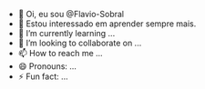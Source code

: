 - 👋 Oi, eu sou @Flavio-Sobral
- 👀 Estou interessado em aprender sempre mais.
- 🌱 I’m currently learning ...
- 💞️ I’m looking to collaborate on ...
- 📫 How to reach me ...
- 😄 Pronouns: ...
- ⚡ Fun fact: ...

<!---
Flavio-Sobral/Flavio-Sobral is a ✨ special ✨ repository because its `README.md` (this file) appears on your GitHub profile.
You can click the Preview link to take a look at your changes.
--->
